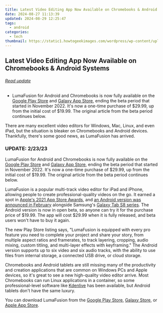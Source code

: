 ```yaml
---
title: Latest Video Editing App Now Available on Chromebooks & Android Systems
date: 2024-08-27 11:13:39
updated: 2024-08-29 12:25:47
tags:
  - android
categories:
  - tech
thumbnail: https://static1.howtogeekimages.com/wordpress/wp-content/uploads/2022/11/CloudsConvert_maxresdefault-1668093764.jpg
---
```


## Latest Video Editing App Now Available on Chromebooks & Android Systems

###### [Read update](https://youtube-lab.techidaily.com/024-approved-rapid-techniques-mix-up-and-shuffle-youtube-listings/) 

* LumaFusion for Android and Chromebooks is now fully available on the [Google Play Store](https://www.anrdoezrs.net/links/3607085/type/dlg/sid/UUhtgUeUpU203671/https://play.google.com/store/apps/details?id=com.luma%5Ftouch.lumafusion) and [Galaxy App Store](https://shop-links.co/link/?exclusive=1&publisher_slug=itechdaily19598&url=https%3A%2F%2Fgalaxystore.samsung.com%2Fdetail%2Fcom.luma%255Ftouch.lumafusion), ending the beta period that started in November 2022\. It's now a one-time purchase of $29.99, up from the initial cost of $19.99\. The original article from the beta period continues below.

 There are many excellent video editors for Windows, Mac, Linux, and even iPad, but the situation is bleaker on Chromebooks and Android devices. Thankfully, there's some good news, as LumaFusion has arrived.

###  UPDATE: 2/23/23

 LumaFusion for Android and Chromebooks is now fully available on the [Google Play Store](https://www.anrdoezrs.net/links/3607085/type/dlg/sid/UUhtgUeUpU203671/https://play.google.com/store/apps/details?id=com.luma%5Ftouch.lumafusion) and [Galaxy App Store](https://shop-links.co/link/?exclusive=1&publisher_slug=itechdaily19598&url=https%3A%2F%2Fgalaxystore.samsung.com%2Fdetail%2Fcom.luma%255Ftouch.lumafusion), ending the beta period that started in November 2022\. It's now a one-time purchase of $29.99, up from the initial cost of $19.99\. The original article from the beta period continues below.

 LumaFusion is a popular multi-track video editor for iPad and iPhone, allowing people to create professional-quality videos on the go. It earned a spot in [Apple's 2021 App Store Awards](https://www.apple.com/newsroom/2021/12/app-store-awards-honor-the-best-apps-and-games-of-2021/), and [an Android version was announced in February](https://luma-touch.com/samsung-unpacked-lumafusion-on-android/) alongside Samsung's [Galaxy Tab S8 series](https://easy-unlock-android.techidaily.com/in-2024-unlock-your-oppo-reno-8t-5gs-potential-the-top-20-lock-screen-apps-you-need-to-try-by-drfone-android/). The Android version is now in open beta, so anyone can try it for the purchase price of $19.99\. The app will cost $29.99 when it is fully released, and beta users won't have to buy it again.

 The new Play Store listing says, "LumaFusion is equipped with every pro feature you need to complete your project and share your story, from multiple aspect ratios and framerates, to track layering, cropping, audio mixing, custom titling, and multi-layer effects with keyframing." The Android version supports up to six video and six audio tracks, with the ability to use files from internal storage, a connected USB drive, or cloud storage.

 Chromebooks and Android tablets are still missing many of the productivity and creation applications that are common on Windows PCs and Apple devices, so it's great to see a new high-quality video editor arrive. Most Chromebooks can run Linux applications in a container, so some professional-level software like [Kdenlive](https://kdenlive.org/en/) has been available, but Android tablets don't have the same luxury.

 You can download LumaFusion from the [Google Play Store](https://www.anrdoezrs.net/links/3607085/type/dlg/sid/UUhtgUeUpU203671/https://play.google.com/store/apps/details?id=com.luma%5Ftouch.lumafusion), [Galaxy Store](https://shop-links.co/link/?exclusive=1&publisher_slug=itechdaily19598&url=https%3A%2F%2Fgalaxystore.samsung.com%2Fdetail%2Fcom.luma%255Ftouch.lumafusion), or [Apple App Store](https://apps.apple.com/app/apple-store/id1062022008).

<ins class="adsbygoogle"
     style="display:block"
     data-ad-format="autorelaxed"
     data-ad-client="ca-pub-7571918770474297"
     data-ad-slot="1223367746"></ins>



<ins class="adsbygoogle"
     style="display:block"
     data-ad-client="ca-pub-7571918770474297"
     data-ad-slot="8358498916"
     data-ad-format="auto"
     data-full-width-responsive="true"></ins>
